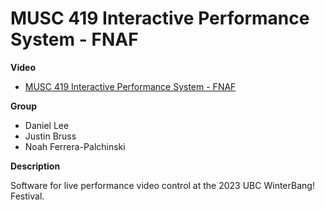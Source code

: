 # MUSC 419 Interactive Performance System - FNAF

**Video**

- [MUSC 419 Interactive Performance System - FNAF](https://www.youtube.com/watch?v=PL8klvnk8J4)

**Group**

- Daniel Lee
- Justin Bruss
- Noah Ferrera-Palchinski

**Description**

Software for live performance video control at the 2023 UBC WinterBang! Festival.
